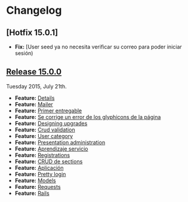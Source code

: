 # Changelog
## [Hotfix 15.0.1]
* **Fix:** [User seed ya no necesita verificar su correo para poder iniciar sesión)
## [Release 15.0.0](https://github.com/dochoaj/rease/pull/18)
Tuesday 2015, July 21th.
* **Feature:** [Details](https://github.com/dochoaj/rease/pull/17)
* **Feature:** [Mailer](https://github.com/dochoaj/rease/pull/16)
* **Feature:** [Primer entregable](https://github.com/dochoaj/rease/pull/15)
* **Feature:** [Se corrige un error de los glyphicons de la página](https://github.com/dochoaj/rease/pull/13)
* **Feature:** [Designing upgrades](https://github.com/dochoaj/rease/pull/12)
* **Feature:** [Crud validation](https://github.com/dochoaj/rease/pull/11)
* **Feature:** [User category](https://github.com/dochoaj/rease/pull/10)
* **Feature:** [Presentation administration](https://github.com/dochoaj/rease/pull/9)
* **Feature:** [Aprendizaje servicio](https://github.com/dochoaj/rease/pull/8)
* **Feature:** [Registrations](https://github.com/dochoaj/rease/pull/7)
* **Feature:** [CRUD de sections](https://github.com/dochoaj/rease/pull/6)
* **Feature:** [Aplicación](https://github.com/dochoaj/rease/pull/5)
* **Feature:** [Pretty login](https://github.com/dochoaj/rease/pull/4)
* **Feature:** [Models](https://github.com/dochoaj/rease/pull/3)
* **Feature:** [Requests](https://github.com/dochoaj/rease/pull/2)
* **Feature:** [Rails](https://github.com/dochoaj/rease/pull/1)
